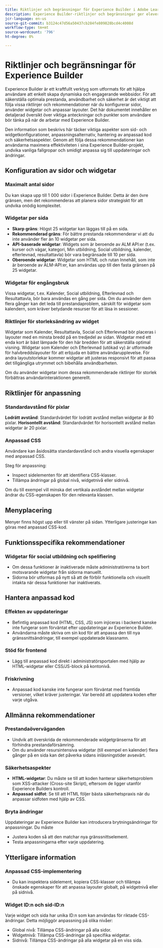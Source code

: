 ```yaml
---
title: Riktlinjer och begränsningar för Experience Builder i Adobe Learning Manager
description: Experience Builder-riktlinjer och begränsningar ger elever personliga kurs- och innehållsförslag med AI-drivna algoritmer.
jcr-language: en-us
source-git-commit: b3124c47d56a50437cb284fe809828bcd4c4008d
workflow-type: tm+mt
source-wordcount: '796'
ht-degree: 0%

---
```



# Riktlinjer och begränsningar för Experience Builder

Experience Builder är ett kraftfullt verktyg som utformats för att hjälpa användare att enkelt skapa dynamiska och engagerande webbsidor. För att säkerställa optimala prestanda, användbarhet och säkerhet är det viktigt att följa vissa riktlinjer och rekommendationer när du konfigurerar sidor, använder widgetar och anpassar layouter. Det här dokumentet innehåller en detaljerad översikt över viktiga anteckningar och punkter som användare bör tänka på när de arbetar med Experience Builder.

Den information som beskrivs här täcker viktiga aspekter som sid- och widgetkonfigurationer, anpassningsalternativ, hantering av anpassad kod och säkerhetsaspekter. Genom att följa dessa rekommendationer kan användarna maximera effektiviteten i sina Experience Builder-projekt, undvika vanliga fallgropar och smidigt anpassa sig till uppdateringar och ändringar.

## Konfiguration av sidor och widgetar

### Maximalt antal sidor

Du kan skapa upp till 1 000 sidor i Experience Builder. Detta är den övre gränsen, men det rekommenderas att planera sidor strategiskt för att undvika onödig komplexitet.

### Widgetar per sida

* **Skarp gräns**: Högst 25 widgetar kan läggas till på en sida.
* **Rekommenderad gräns**: För bättre prestanda rekommenderar vi att du inte använder fler än 10 widgetar per sida.
* **API-baserade widgetar**: Widgets som är beroende av ALM API:er (t.ex. kurser och vägar, kategori, Min utbildning, Social utbildning, kalender, efterlevnad, resultattavla) bör vara begränsade till 10 per sida.
* **Oberoende widgetar**: Widgetar som HTML och rutan Innehåll, som inte är beroende av ALM-API:er, kan användas upp till den fasta gränsen på 25 widgetar.

### Widgetar för engångsbruk

Vissa widgetar, t.ex. Kalender, Social utbildning, Efterlevnad och Resultattavla, bör bara användas en gång per sida. Om du använder dem flera gånger kan det leda till prestandaproblem, särskilt för widgetar som kalendern, som kräver betydande resurser för att läsa in sessioner.

### Riktlinjer för storleksändring av widget

Widgetar som Kalender, Resultattavla, Social och Efterlevnad bör placeras i layouter med en minsta bredd på en tredjedel av sidan. Widgetar med ett enda kort är bäst lämpade för den här bredden för att säkerställa optimal visning. Widgetar som Kalender och Efterlevnad (utökad vy) är utformade för halvbreddslayouter för att erbjuda en bättre användarupplevelse. För andra layoutstorlekar kommer widgetar att justeras responsivt för att passa det tillgängliga utrymmet och bibehålla användbarheten.

Om du använder widgetar inom dessa rekommenderade riktlinjer för storlek förbättras användarinteraktionen generellt.

## Riktlinjer för anpassning

### Standardavstånd för pixlar

**Lodrätt avstånd**: Standardvärdet för lodrätt avstånd mellan widgetar är 80 pixlar.
**Horisontellt avstånd**: Standardvärdet för horisontellt avstånd mellan widgetar är 20 pixlar.

### Anpassad CSS

Användare kan åsidosätta standardavstånd och andra visuella egenskaper med anpassad CSS.

Steg för anpassning:

* Inspect sidelementen för att identifiera CSS-klasser.
* Tillämpa ändringar på global nivå, widgetnivå eller sidnivå.

Om du till exempel vill minska det vertikala avståndet mellan widgetar ändrar du CSS-egenskapen för den relevanta klassen.

## Menyplacering

Menyer finns högst upp eller till vänster på sidan. Ytterligare justeringar kan göras med anpassad CSS-kod.

## Funktionsspecifika rekommendationer

### Widgetar för social utbildning och spelifiering

* Om dessa funktioner är inaktiverade måste administratörerna ta bort motsvarande widgetar från sidorna manuellt.
* Sidorna bör utformas på nytt så att de förblir funktionella och visuellt intakta när dessa funktioner har inaktiverats.

## Hantera anpassad kod

### Effekten av uppdateringar

* Befintlig anpassad kod (HTML, CSS, JS) som injiceras i backend kanske inte fungerar som förväntat efter uppdateringar av Experience Builder.
* Användarna måste skriva om sin kod för att anpassa den till nya gränssnittsändringar, till exempel uppdaterade klassnamn.

### Stöd för frontend

* Lägg till anpassad kod direkt i administratörsportalen med hjälp av HTML-widgetar eller CSS/JS-block på kontonivå.

### Friskrivning

* Anpassad kod kanske inte fungerar som förväntat med framtida versioner, vilket kräver justeringar. Var beredd att uppdatera koden efter varje utgåva.

## Allmänna rekommendationer

### Prestandaöverväganden

* Undvik att överskrida de rekommenderade widgetgränserna för att förhindra prestandaförsämring.
* Om du använder resursintensiva widgetar (till exempel en kalender) flera gånger på en sida kan det påverka sidans inläsningstider avsevärt.

### Säkerhetsaspekter

* **HTML-widgetar**: Du måste se till att koden hanterar säkerhetsproblem som XSS-attacker (Cross-site Skript), eftersom de ligger utanför Experience Builders kontroll.
* **Anpassad sidfot**: Se till att HTML följer bästa säkerhetspraxis när du anpassar sidfoten med hjälp av CSS.

### Bryta ändringar

Uppdateringar av Experience Builder kan introducera brytningsändringar för anpassningar. Du måste

* Justera koden så att den matchar nya gränssnittselement.
* Testa anpassningarna efter varje uppdatering.

## Ytterligare information

### Anpassad CSS-implementering

* Du kan inspektera sidelement, kopiera CSS-klasser och tillämpa önskade egenskaper för att anpassa layouter globalt, på widgetnivå eller på sidnivå.

### Widget ID:n och sid-ID:n

Varje widget och sida har unika ID:n som kan användas för riktade CSS-ändringar. Detta möjliggör anpassning på olika nivåer:

* Global nivå: Tillämpa CSS-ändringar på alla sidor.
* Widgetnivå: Tillämpa CSS-ändringar på specifika widgetar.
* Sidnivå: Tillämpa CSS-ändringar på alla widgetar på en viss sida.










